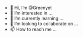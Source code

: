 - 👋 Hi, I’m @Greenyet
- 👀 I’m interested in ...
- 🌱 I’m currently learning ...
- 💞️ I’m looking to collaborate on ...
- 📫 How to reach me ...

<!---
Greenyet/Greenyet is a ✨ special ✨ repository because its `README.md` (this file) appears on your GitHub profile.
You can click the Preview link to take a look at your changes.
--->
